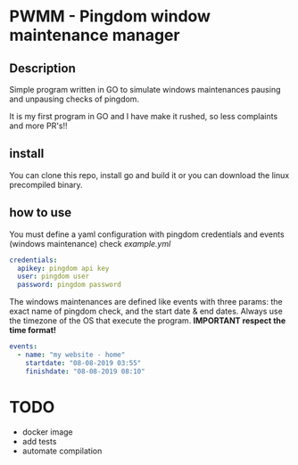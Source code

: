# PWMM - Pingdom window maintenance manager

## Description
Simple program written in GO to simulate windows maintenances pausing and unpausing checks of pingdom. 

It is my first program in GO and I have make it rushed, so less complaints and more PR's!!

## install
You can clone this repo, install go and build it or you can download the linux precompiled binary.


## how to use

You must define a yaml configuration with pingdom credentials and events (windows maintenance)
check _example.yml_

```yaml
credentials:
  apikey: pingdom api key
  user: pingdom user
  password: pingdom password
```

The windows maintenances are defined like events with three params: the exact name of pingdom check, and the start date & end dates. 
Always use the timezone of the OS that execute the program. 
**IMPORTANT respect the time format!**

```yaml
events:
  - name: "my website - home"
    startdate: "08-08-2019 03:55"
    finishdate: "08-08-2019 08:10"
```

# TODO
- docker image
- add tests
- automate compilation
